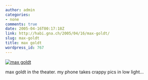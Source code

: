 ```yaml
---
author: admin
categories:
- none
comments: true
date: 2005-04-16T00:17:18Z
link: http://habi.gna.ch/2005/04/16/max-goldt/
slug: max-goldt
title: max goldt
wordpress_id: 767
---
```


[![max goldt](http://photos7.flickr.com/9518467_0902b0f3ea_m.jpg)](http://www.flickr.com/photos/habi/9518467/)



max goldt in the theater. my phone takes crappy pics in low light...

